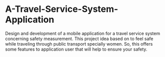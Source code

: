 # A-Travel-Service-System-Application
Design and development of a mobile application for a travel service system concerning safety measurement. This project idea based on to feel safe while traveling through public transport specially women. So, this offers some features to application user that will help to ensure your safety. 
